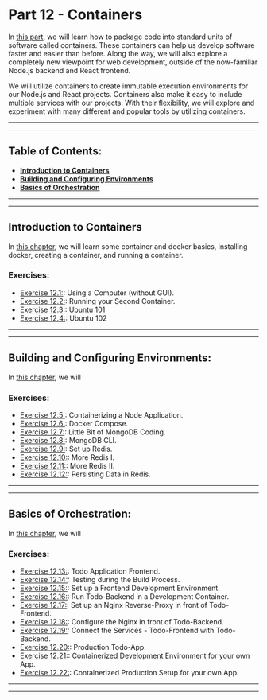 # Part 12 - Containers

In [this part](https://fullstackopen.com/en/part12), we will learn how to package code into standard units of software called containers. These containers can help us develop software faster and easier than before. Along the way, we will also explore a completely new viewpoint for web development, outside of the now-familiar Node.js backend and React frontend.

We will utilize containers to create immutable execution environments for our Node.js and React projects. Containers also make it easy to include multiple services with our projects. With their flexibility, we will explore and experiment with many different and popular tools by utilizing containers.

---
---

## Table of Contents:

- **[Introduction to Containers](#introduction-to-containers)**
- **[Building and Configuring Environments](#building-and-configuring-environments)**
- **[Basics of Orchestration](#basics-of-orchestration)**

---
---

## Introduction to Containers

In [this chapter](https://fullstackopen.com/en/part12/introduction_to_containers), we will learn some container and docker basics, installing docker, creating a container, and running a container.

### Exercises:

- [Exercise 12.1:](): Using a Computer (without GUI).
- [Exercise 12.2:](): Running your Second Container.
- [Exercise 12.3:](): Ubuntu 101
- [Exercise 12.4:](): Ubuntu 102

---
---

## Building and Configuring Environments:

In [this chapter](https://fullstackopen.com/en/part12/building_and_configuring_environments), we will

### Exercises:

- [Exercise 12.5:](): Containerizing a Node Application.
- [Exercise 12.6:](): Docker Compose.
- [Exercise 12.7:](): Little Bit of MongoDB Coding.
- [Exercise 12.8:](): MongoDB CLI.
- [Exercise 12.9:](): Set up Redis.
- [Exercise 12.10:](): More Redis I.
- [Exercise 12.11:](): More Redis II.
- [Exercise 12.12:](): Persisting Data in Redis.

---
---

## Basics of Orchestration:

In [this chapter](https://fullstackopen.com/en/part12/basics_of_orchestration), we will

### Exercises:

- [Exercise 12.13:](): Todo Application Frontend.
- [Exercise 12.14:](): Testing during the Build Process.
- [Exercise 12.15:](): Set up a Frontend Development Environment.
- [Exercise 12.16:](): Run Todo-Backend in a Development Container.
- [Exercise 12.17:](): Set up an Nginx Reverse-Proxy in front of Todo-Frontend.
- [Exercise 12.18:](): Configure the Nginx in front of Todo-Backend.
- [Exercise 12.19:](): Connect the Services - Todo-Frontend with Todo-Backend.
- [Exercise 12.20:](): Production Todo-App.
- [Exercise 12.21:](): Containerized Development Environment for your own App.
- [Exercise 12.22:](): Containerized Production Setup for your own App.

---
---